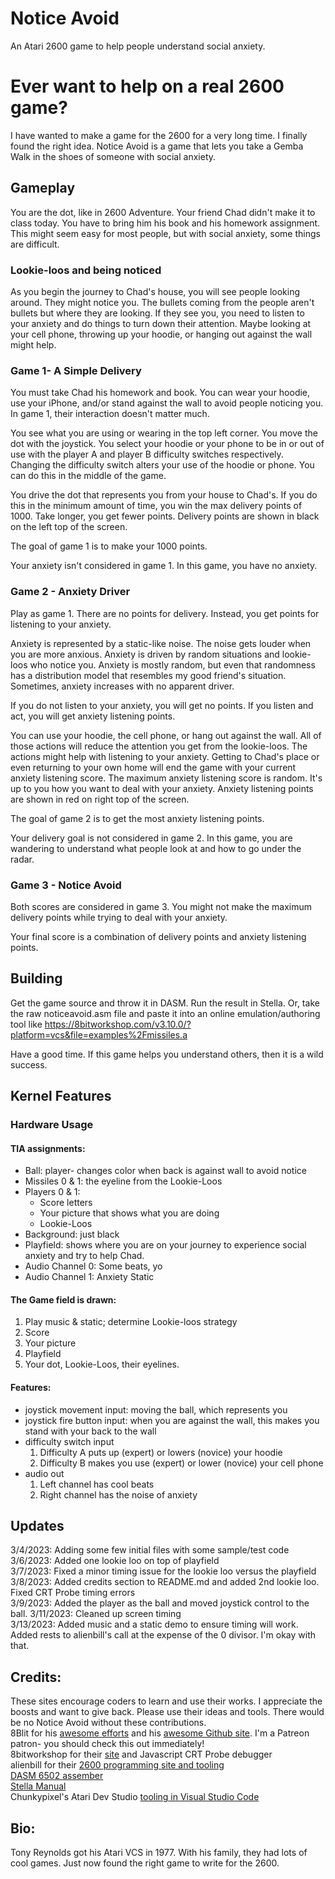 # Notice Avoid
An Atari 2600 game to help people understand social anxiety.

# Ever want to help on a real 2600 game?
I have wanted to make a game for the 2600 for a very long time. I finally found the right idea.  Notice Avoid is a game that lets you take a Gemba Walk in the shoes of someone with social anxiety.


## Gameplay
You are the dot, like in 2600 Adventure.  Your friend Chad didn't make it to class today.  You have to bring him his book and his homework assignment.  This might seem easy for most people, but with social anxiety, some things are difficult.

### Lookie-loos and being noticed
As you begin the journey to Chad's house, you will see people looking around. They might notice you.  The bullets coming from the people aren't bullets but where they are looking.  If they see you, you need to listen to your anxiety and do things to turn down their attention.  Maybe looking at your cell phone, throwing up your hoodie, or hanging out against the wall might help.

### Game 1- A Simple Delivery
You must take Chad his homework and book. 
You can wear your hoodie, use your iPhone, and/or stand against the wall to avoid people noticing you. In game 1, their interaction doesn't matter much.

You see what you are using or wearing in the top left corner.
You move the dot with the joystick.
You select your hoodie or your phone to be in or out of use with the player A and player B difficulty switches respectively.  Changing the difficulty switch alters your use of the hoodie or phone.  You can do this in the middle of the game.

You drive the dot that represents you from your house to Chad's.  If you do this in the minimum amount of time, you win the max delivery points of 1000.  Take longer, you get fewer points.  Delivery points are shown in black on the left top of the screen.

The goal of game 1 is to make your 1000 points.

Your anxiety isn't considered in game 1. In this game, you have no anxiety.

### Game 2 - Anxiety Driver
Play as game 1.  There are no points for delivery. Instead, you get points for listening to your anxiety.

Anxiety is represented by a static-like noise. The noise gets louder when you are more anxious.  Anxiety is driven by random situations and lookie-loos who notice you. Anxiety is mostly random, but even that randomness has a distribution model that resembles my good friend's situation.  Sometimes, anxiety increases with no apparent driver.

If you do not listen to your anxiety, you will get no points.
If you listen and act, you will get anxiety listening points.

You can use your hoodie, the cell phone, or hang out against the wall. All of those actions will reduce the attention you get from the lookie-loos. The actions might help with listening to your anxiety. Getting to Chad's place or even returning to your own home will end the game with your current anxiety listening score.  The maximum anxiety listening score is random.  It's up to you how you want to deal with your anxiety.  Anxiety listening points are shown in red on right top of the screen.

The goal of game 2 is to get the most anxiety listening points.

Your delivery goal is not considered in game 2. In this game, you are wandering to understand what people look at and how to go under the radar.

### Game 3 - Notice Avoid
Both scores are considered in game 3.  You might not make the maximum delivery points while trying to deal with your anxiety. 

Your final score is a combination of delivery points and anxiety listening points.

## Building
Get the game source and throw it in DASM. Run the result in Stella.
Or, take the raw noticeavoid.asm file and paste it into an online emulation/authoring tool like https://8bitworkshop.com/v3.10.0/?platform=vcs&file=examples%2Fmissiles.a

Have a good time. If this game helps you understand others, then it is a wild success.

## Kernel Features
### Hardware Usage
#### TIA assignments:
* Ball: player- changes color when back is against wall to avoid notice
* Missiles 0 & 1: the eyeline from the Lookie-Loos
* Players 0 & 1:
  * Score letters
  * Your picture that shows what you are doing
  * Lookie-Loos
* Background: just black
* Playfield: shows where you are on your journey to experience social anxiety and try to help Chad.
* Audio Channel 0: Some beats, yo
* Audio Channel 1: Anxiety Static

#### The Game field is drawn:
1. Play music & static; determine Lookie-loos strategy
2. Score
3. Your picture
4. Playfield
5. Your dot, Lookie-Loos, their eyelines.

#### Features:
* joystick movement input: moving the ball, which represents you
* joystick fire button input: when you are against the wall, this makes you stand with your back to the wall
* difficulty switch input
  1. Difficulty A puts up (expert) or lowers (novice) your hoodie
  2. Difficulty B makes you use (expert) or lower (novice) your cell phone
* audio out
  1. Left channel has cool beats
  2. Right channel has the noise of anxiety


## Updates
  3/4/2023: Adding some few initial files with some sample/test code  
  3/6/2023: Added one lookie loo on top of playfield  
  3/7/2023: Fixed a minor timing issue for the lookie loo versus the playfield  
  3/8/2023: Added credits section to README.md and added 2nd lookie loo. Fixed CRT Probe timing errors  
  3/9/2023: Added the player as the ball and moved joystick control to the ball. 
  3/11/2023: Cleaned up screen timing  
  3/13/2023: Added music and a static demo to ensure timing will work. Added rests to alienbill's call at the expense of the 0 divisor. I'm okay with that.   


## Credits:
These sites encourage coders to learn and use their works. I appreciate the boosts and want to give back. Please use their ideas and tools. There would be no Notice Avoid without these contributions.  
8Blit for his [awesome efforts](https://www.8blit.com/) and his [awesome Github site](https://github.com/kreiach/).  I'm a Patreon patron- you should check this out immediately!  
8bitworkshop for their [site](https://8bitworkshop.com/) and Javascript CRT Probe debugger  
alienbill for their [2600 programming site and tooling](https://alienbill.com/2600/)  
[DASM 6502 assember](https://dasm-assembler.github.io/)  
[Stella Manual](http://atarihq.com/danb/files/stella.pdf)  
Chunkypixel's Atari Dev Studio [tooling in Visual Studio Code](https://github.com/chunkypixel/atari-dev-studio)  

## Bio:
  Tony Reynolds got his Atari VCS in 1977. With his family, they had lots of cool games. Just now found the right game to write for the 2600.

